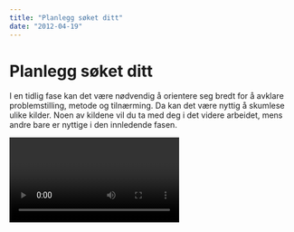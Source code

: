 ```yaml
---
title: "Planlegg søket ditt"
date: "2012-04-19"
---
```


# Planlegg søket ditt 

I en tidlig fase kan det være nødvendig å orientere seg bredt for å avklare problemstilling, metode og tilnærming. Da kan det være nyttig å skumlese ulike kilder. Noen av kildene vil du ta med deg i det videre arbeidet, mens andre bare er nyttige i den innledende fasen.

<Video id="KFbQV7If_ZY" />

## Finn bakgrunnsinformasjon

*	Generelle oppslagsverk som Wikipedia og _Store norske leksikon_ dekker et vidt spekter av emner og gir pekere til mer dyptgående kilder.
*	Fagspesifikke oppslagsverk (for eksempel _International Encyclopedia of the Social & Behavioral Sciences_) gir grundige innføringer. Forfatterne er eksperter på sine felt og har kartlagt den sentrale litteraturen i oversiktsartikler.
*	Lærebøker fra pensum- og ressurslister gir innføring i og henvisninger til kilder som går mer i dybden.
*	Gjennom nyhetsarkivet Atekst og Nasjonalbibliotekets digitale avistjeneste får du tilgang til den norske samfunnsdebatten. Begge arkivene er tilgjengelige i de fleste bibliotek i Norge.
*	Offentlig informasjon, som utredninger, stortingsmeldinger og statistikk, ligger lett tilgjengelig på nettet, se for eksempel www.regjeringen.no, Statistisk sentralbyrå,  Verdensbanken og OECD.


## Finn faglitteratur

Når du har lest deg opp på emnet, og problemstillingen begynner å ta form, kreves det informasjon som går mer i dybden. Sensor og faglærer forventer at du bruker vitenskapelige kilder som grunnlag for oppgaven. I tillegg til fagbøker, er artikler i tidsskrifter med fagfellevurdering den viktigste inngangen til vitenskapelige tekster. At et tidsskrift er fagfellevurdert (engelsk: _peer reviewed_) vil si at artiklene blir vurdert og godkjent av andre forskere før publisering.

## Valg av databaser

Gjennom bibliotekenes nettsider (UiO, UiB, HVL) får du tilgang til databaser som dekker et bredt spekter av fagområder. En database er et elektronisk arkiv som inneholder ulike typer kilder. Noen databaser er tverrfaglige, mens andre dekker avgrensede fagområder. De fagspesifikke databasene gir bedre dekning av litteraturen på fagområdet enn de mer generelle databasene.

Gjør deg kjent med de databasene som er aktuelle for ditt emne. Husk at ingen databaser dekker alt; de overlapper og utfyller hverandre. Derfor er det viktig å bruke flere databaser for å få oversikt.
Nedenfor finner du et utvalg tverrfaglige databaser som kan være et godt utgangspunkt for søk før du går videre til de fagspesifikke databasene:
*	Oria er forskningsbibliotekenes søkeverktøy. Her finner du blant annet fagbøker, masteroppgaver, avhandlinger og tidsskriftsartikler.
*	Google Scholar er den akademiske versjonen av Google. Den søker etter vitenskapelig litteratur fra anerkjente forlag og forskningsdatabaser.
*	Artikkelbasen Norart gir oversikt over norske og et utvalg nordiske tidsskriftsartikler. Basen dekker både populærvitenskapelige og vitenskapelige tidsskrifter, så her må du selv foreta en kritisk vurdering.
*	Idunn dekker tidsskrifter som er utgitt på Universitetsforlaget. Tilgjengelig i de fleste bibliotek i Norge.
*	Publiseringsarkivet NORA gir deg oversikt over forskningsaktiviteten i helse- og instituttsektoren og universitets- og høgskolesektoren. Søk i NORA eller eget institusjonsarkiv (BORA, DUO, HVL Open) for å finne  masteroppgaver og doktoravhandlinger. 


::: tip Tips 
For å unngå tilfeldig og usystematisk leting etter litteratur, kan det være lurt å sette opp en plan for søket. Det kan spare tid og sikre at alle viktige elementer i problemstillingen blir tatt med. Beskriv hvilke søkeord du har brukt, og hvordan disse er kombinert. 
:::


